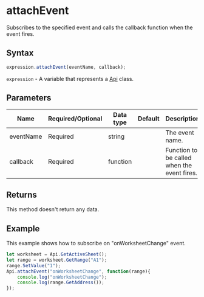 # attachEvent

Subscribes to the specified event and calls the callback function when the event fires.

## Syntax

```javascript
expression.attachEvent(eventName, callback);
```

`expression` - A variable that represents a [Api](../Api.md) class.

## Parameters

| **Name** | **Required/Optional** | **Data type** | **Default** | **Description** |
| ------------- | ------------- | ------------- | ------------- | ------------- |
| eventName | Required | string |  | The event name. |
| callback | Required | function |  | Function to be called when the event fires. |

## Returns

This method doesn't return any data.

## Example

This example shows how to subscribe on "onWorksheetChange" event.

```javascript editor-
let worksheet = Api.GetActiveSheet();
let range = worksheet.GetRange("A1");
range.SetValue("1");
Api.attachEvent("onWorksheetChange", function(range){
    console.log("onWorksheetChange");
    console.log(range.GetAddress());
});
```
